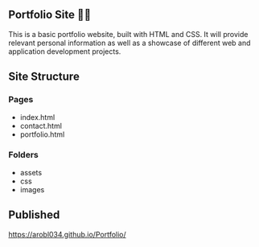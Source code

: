 ## Portfolio Site :man_technologist:

This is a basic portfolio website, built with HTML and CSS. It will provide relevant personal information as well as a showcase of different web and application development projects.

## Site Structure

### Pages

- index.html
- contact.html
- portfolio.html

### Folders

- assets
- css
- images

## Published
<https://arobl034.github.io/Portfolio/>
